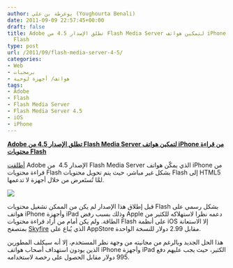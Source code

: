 ```yaml
---
author: يوغرطة بن علي (Youghourta Benali)
date: 2011-09-09 22:57:45+00:00
draft: false
title: Adobe تطلق الإصدار 4.5 من Flash Media Server لتمكين هواتف iPhone من قراءة محتويات
  Flash
type: post
url: /2011/09/flash-media-server-4-5/
categories:
- Web
- برمجيات
- هواتف/ أجهزة لوحية
tags:
- Adobe
- Flash
- Flash Media Server
- Flash Media Server 4.5
- iOS
- iPhone
---
```


[**Adobe تطلق الإصدار 4.5 من Flash Media Server لتمكين هواتف iPhone من قراءة محتويات Flash**](https://www.it-scoop.com/2011/09/flash-media-server-4-5/)




[أطلقت](https://blogs.adobe.com/ktowes/2011/09/announcing-adobe-flash-media-server-4-5.html) Adobe الإصدار 4.5  من Flash Media Server الذي يمكّن هواتف iPhone من قراءة محتويات Flash بشكل غير مباشر، حيث يتم تحويل محتويات Flash إلى HTML5 لمَّا تُستَعرض من خلال أجهزة لا تدعمها.




[![](https://www.it-scoop.com/wp-content/uploads/2011/09/flash-media-server-4-5.jpg)
](https://www.it-scoop.com/2011/09/flash-media-server-4-5/)




قبل إطلاق هذا الإصدار لم يكن من الممكن تشغيل محتويات Flash بشكل رسمي على هواتف iPhone وأجهزة iPad وذلك بسبب رفض Apple دعمه نظرا لاستهلاكه للكثير من الطاقة. ولم يكن أمام من أراد قراءة محتويات Flash على أنظمة iOS إلا الاستعانة بمتصفح [Skyfire](http://itunes.apple.com/us/app/skyfire-web-browser/id384941497?mt=8) الذي يُباع على AppStore مقابل 2.99 دولار للنسخة الواحدة.




هذا الحل الجديد وبالرغم من مجانيته من وجهة نظر المستخدم، إلا أنه سيكلف المطورين الذين يودون استهداف أصحاب هواتف iPhone وأجهزة iPad الكثير، حيث يجب عليهم دفع 995 دولار مقابل الحصول على رخصة لاستخدامه.
